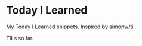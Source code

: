 # Today I Learned

My Today I Learned snippets. Inspired by [simonw/til](https://github.com/simonw/til).

<!-- count starts --><!-- count ends --> TILs so far.

<!-- index starts -->
<!-- index ends -->
